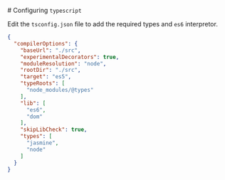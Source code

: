 # Configuring `typescript`

Edit the `tsconfig.json` file to add the required types and `es6` interpretor.
```json
{
  "compilerOptions": {
    "baseUrl": "./src",
    "experimentalDecorators": true,
    "moduleResolution": "node",
    "rootDir": "./src",
    "target": "es5",
    "typeRoots": [
      "node_modules/@types"
    ],
    "lib": [
      "es6",
      "dom"
    ],
    "skipLibCheck": true,
    "types": [
      "jasmine",
      "node"
    ]
  }
}
```
